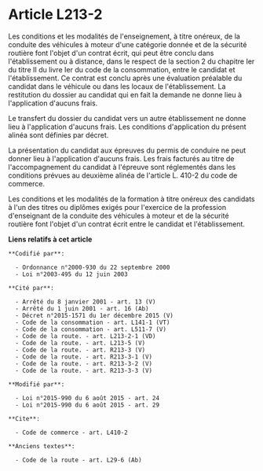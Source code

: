 # Article L213-2

Les conditions et les modalités de l'enseignement, à titre onéreux, de la conduite des véhicules à moteur d'une catégorie
donnée et de la sécurité routière font l'objet d'un contrat écrit, qui peut être conclu dans l'établissement ou à distance,
dans le respect de la section 2 du chapitre Ier du titre II du livre Ier du code de la consommation,  entre le candidat et
l'établissement. Ce contrat est conclu après une évaluation préalable du candidat dans le véhicule ou dans les locaux de
l'établissement. La restitution du dossier au candidat qui en fait la demande ne donne lieu à l'application d'aucuns frais. 

Le transfert du dossier du candidat vers un autre établissement ne donne lieu à l'application d'aucuns frais. Les conditions
d'application du présent alinéa sont définies par décret. 

La présentation du candidat aux épreuves du permis de conduire ne peut donner lieu à l'application d'aucuns frais. Les frais
facturés au titre de l'accompagnement du candidat à l'épreuve sont réglementés dans les conditions prévues au deuxième alinéa
de l'article L. 410-2 du code de commerce. 

Les conditions et les modalités de la formation à titre onéreux des candidats à l'un des titres ou diplômes exigés pour
l'exercice de la profession d'enseignant de la conduite des véhicules à moteur et de la sécurité routière font l'objet d'un
contrat écrit entre le candidat et l'établissement.

**Liens relatifs à cet article**

	**Codifié par**:

	  - Ordonnance n°2000-930 du 22 septembre 2000
	  - Loi n°2003-495 du 12 juin 2003

	**Cité par**:

	  - Arrêté du 8 janvier 2001 - art. 13 (V)
	  - Arrêté du 1 juin 2001 - art. 16 (Ab)
	  - Décret n°2015-1571 du 1er décembre 2015 (V)
	  - Code de la consommation - art. L141-1 (VT)
	  - Code de la consommation - art. L511-7 (V)
	  - Code de la route. - art. L213-2-1 (VD)
	  - Code de la route. - art. L213-5 (V)
	  - Code de la route. - art. R213-3 (V)
	  - Code de la route. - art. R213-3-1 (V)
	  - Code de la route. - art. R213-3-2 (V)
	  - Code de la route. - art. R213-3-3 (V)

	**Modifié par**:

	  - Loi n°2015-990 du 6 août 2015 - art. 24
	  - Loi n°2015-990 du 6 août 2015 - art. 29

	**Cite**:

	  - Code de commerce - art. L410-2

	**Anciens textes**:

	  - Code de la route - art. L29-6 (Ab)
